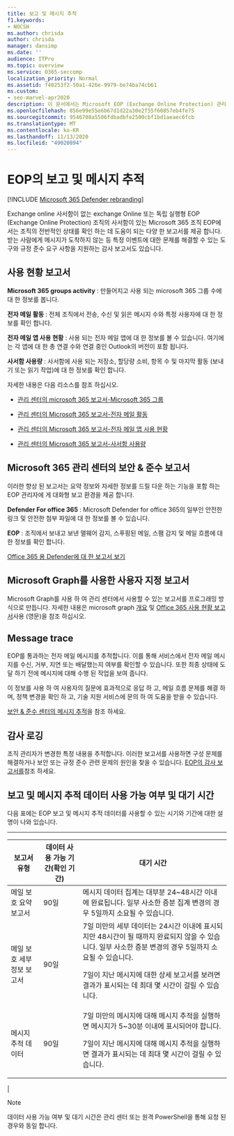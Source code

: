 ```yaml
---
title: 보고 및 메시지 추적
f1.keywords:
- NOCSH
ms.author: chrisda
author: chrisda
manager: dansimp
ms.date: ''
audience: ITPro
ms.topic: overview
ms.service: O365-seccomp
localization_priority: Normal
ms.assetid: f40253f2-50a1-426e-9979-be74ba74cb61
ms.custom:
- seo-marvel-apr2020
description: 이 문서에서는 Microsoft EOP (Exchange Online Protection) 관리자가 사용할 수 있는 보고서 및 문제 해결 도구에 대해 알아봅니다.
ms.openlocfilehash: 856e99e55e6b67d1d22a30e2f55f60857eb4fe75
ms.sourcegitcommit: 9546708a5506fdbadbfe2500cbf1bd1aeaec6fcb
ms.translationtype: MT
ms.contentlocale: ko-KR
ms.lasthandoff: 11/13/2020
ms.locfileid: "49020894"
---
```

# <a name="reporting-and-message-trace-in-eop"></a>EOP의 보고 및 메시지 추적

[!INCLUDE [Microsoft 365 Defender rebranding](../includes/microsoft-defender-for-office.md)]


Exchange online 사서함이 없는 exchange Online 또는 독립 실행형 EOP (Exchange Online Protection) 조직의 사서함이 있는 Microsoft 365 조직 EOP에서는 조직의 전반적인 상태를 확인 하는 데 도움이 되는 다양 한 보고서를 제공 합니다. 받는 사람에게 메시지가 도착하지 않는 등 특정 이벤트에 대한 문제를 해결할 수 있는 도구와 규정 준수 요구 사항을 지원하는 감사 보고서도 있습니다.

## <a name="usage-reports"></a>사용 현황 보고서

**Microsoft 365 groups activity** : 만들어지고 사용 되는 microsoft 365 그룹 수에 대 한 정보를 봅니다.

**전자 메일 활동** : 전체 조직에서 전송, 수신 및 읽은 메시지 수와 특정 사용자에 대 한 정보를 확인 합니다.

**전자 메일 앱 사용 현황** : 사용 되는 전자 메일 앱에 대 한 정보를 볼 수 있습니다. 여기에는 각 앱에 대 한 총 연결 수와 연결 중인 Outlook의 버전이 포함 됩니다.

**사서함 사용량** : 사서함에 사용 되는 저장소, 할당량 소비, 항목 수 및 마지막 활동 (보내기 또는 읽기 작업)에 대 한 정보를 확인 합니다.

자세한 내용은 다음 리소스를 참조 하십시오.

- [관리 센터의 microsoft 365 보고서-Microsoft 365 그룹](https://docs.microsoft.com/microsoft-365/admin/activity-reports/office-365-groups)

- [관리 센터의 Microsoft 365 보고서-전자 메일 활동](https://docs.microsoft.com/microsoft-365/admin/activity-reports/email-activity)

- [관리 센터의 Microsoft 365 보고서-전자 메일 앱 사용 현황](https://docs.microsoft.com/microsoft-365/admin/activity-reports/email-apps-usage)

- [관리 센터의 Microsoft 365 보고서-사서함 사용량](https://docs.microsoft.com/microsoft-365/admin/activity-reports/mailbox-usage)

## <a name="security--compliance-reports-in-the-microsoft-365-admin-center"></a>Microsoft 365 관리 센터의 보안 & 준수 보고서

이러한 향상 된 보고서는 요약 정보와 자세한 정보를 드릴 다운 하는 기능을 포함 하는 EOP 관리자에 게 대화형 보고 환경을 제공 합니다.

**Defender For office 365** : Microsoft Defender for office 365의 일부인 안전한 링크 및 안전한 첨부 파일에 대 한 정보를 볼 수 있습니다.

**EOP** : 조직에서 보내고 보낸 맬웨어 감지, 스푸핑된 메일, 스팸 감지 및 메일 흐름에 대 한 정보를 확인 합니다.

[Office 365 용 Defender에 대 한 보고서 보기](view-reports-for-atp.md)

## <a name="custom-reports-using-microsoft-graph"></a>Microsoft Graph를 사용한 사용자 지정 보고서

Microsoft Graph를 사용 하 여 관리 센터에서 사용할 수 있는 보고서를 프로그래밍 방식으로 만듭니다. 자세한 내용은 microsoft graph [개요](https://docs.microsoft.com/graph/overview) 및 [Office 365 사용 현황 보고서](https://docs.microsoft.com/graph/api/resources/report)사용 (영문)을 참조 하십시오.

## <a name="message-trace"></a>Message trace

EOP를 통과하는 전자 메일 메시지를 추적합니다. 이를 통해 서비스에서 전자 메일 메시지를 수신, 거부, 지연 또는 배달했는지 여부를 확인할 수 있습니다. 또한 최종 상태에 도달 하기 전에 메시지에 대해 수행 된 작업을 보여 줍니다.

이 정보를 사용 하 여 사용자의 질문에 효과적으로 응답 하 고, 메일 흐름 문제를 해결 하며, 정책 변경을 확인 하 고, 기술 지원 서비스에 문의 하 여 도움을 받을 수 있습니다.

[보안 & 준수 센터의 메시지 추적](message-trace-scc.md)을 참조 하세요.

## <a name="audit-logging"></a>감사 로깅

조직 관리자가 변경한 특정 내용을 추적합니다. 이러한 보고서를 사용하면 구성 문제를 해결하거나 보안 또는 규정 준수 관련 문제의 원인을 찾을 수 있습니다. [EOP의 감사 보고서를](auditing-reports-in-eop.md)참조 하세요.

## <a name="reporting-and-message-trace-data-availability-and-latency"></a>보고 및 메시지 추적 데이터 사용 가능 여부 및 대기 시간

다음 표에는 EOP 보고 및 메시지 추적 데이터를 사용할 수 있는 시기와 기간에 대한 설명이 나와 있습니다.

****

|보고서 유형|데이터 사용 가능 기간(확인 기간)|대기 시간|
|---|---|---|
|메일 보호 요약 보고서|90일|메시지 데이터 집계는 대부분 24~48시간 이내에 완료됩니다. 일부 사소한 증분 집계 변경의 경우 5일까지 소요될 수 있습니다.|
|메일 보호 세부 정보 보고서|90일|7일 미만의 세부 데이터는 24시간 이내에 표시되지만 48시간이 될 때까지 완료되지 않을 수 있습니다. 일부 사소한 증분 변경의 경우 5일까지 소요될 수 있습니다. <p> 7일이 지난 메시지에 대한 상세 보고서를 보려면 결과가 표시되는 데 최대 몇 시간이 걸릴 수 있습니다.|
|메시지 추적 데이터|90일|7일 미만의 메시지에 대해 메시지 추적을 실행하면 메시지가 5~30분 이내에 표시되어야 합니다.<p> 7일이 지난 메시지에 대해 메시지 추적을 실행하면 결과가 표시되는 데 최대 몇 시간이 걸릴 수 있습니다.|
|

> [!NOTE]
> 데이터 사용 가능 여부 및 대기 시간은 관리 센터 또는 원격 PowerShell을 통해 요청 된 경우와 동일 합니다.
